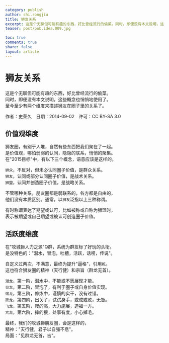 ```yaml
---
category: publish
author: shi.rongjiu
title: 狮友关系
excerpt: 这是个无聊但可能有趣的东西，好比曾经流行的偷菜。同时，即便没有本文说明，这些概念也悄悄地使用了。至今至少有两个维度来描述狮友在圈子里的关系了。
teaser: post/pub.idea.009.jpg

toc: true
comments: true
share: false
layout: article
---
```


# 狮友关系

这是个无聊但可能有趣的东西，好比曾经流行的偷菜。  
同时，即便没有本文说明，这些概念也悄悄地使用了。  
至今至少有两个维度来描述狮友在圈子里的关系了。

作者：史荣久　日期：2014-09-02　许可：CC BY-SA 3.0

## 价值观维度

狮友圈，有别于人堆，自然有些东西把我们聚在了一起。  
是价值观，哪怕弱弱的认同，隐隐的联系，悄悄的聚集。  
在"2015目标"中，有以下三个概念，语意应该是这样的。

`狮众`，不反对，但未必认同圈子价值，是群众关系。  
`狮友`，认同或部分认同圈子价值，是战术关系。  
`狮盟`，认同并创造圈子价值，是战略关系。  

不管哪种关系，朋友圈都是弱联系的，各方都是自由的，  
他们没有本质区别。通常，以`狮友`泛指以上三种称谓。  

有时称谓表达了期望或认可，比如被称或自称为狮盟时，  
表示被期望或自己期望或被认可创造圈子价值。

## 活跃度维度

在"攻城狮人力之源"Q群，系统为群友标了好玩的头衔。  
是没特色的："潜水，冒泡，吐槽，活跃，话唠，传说"。  

自定义过两次，不满意，最终为提升"逼格"，引用`乾`。  
这也符合狮友圈的精神（天行健）和宗旨（群龙无首）。  

`潜龙`，第一阶，潜水中，不能或不愿展现才能。  
`见龙`，第二阶，冒泡了，有利于圈子或自身价值实现。  
`惕龙`，第三阶，修炼中，谨慎的实干，没有过错。  
`跃龙`，第四阶，出关了，试试身手，或成或败，无咎。  
`飞龙`，第五阶，爬的高，大力施展，造福一方。  
`亢龙`，第六阶，摔的狠，处事有度，小心掉毛。  

最终，我们的攻城狮朋友圈，会是这样的，  
精神："天行健，君子以自强不息"。  
局面："见群龙无首，吉"。
